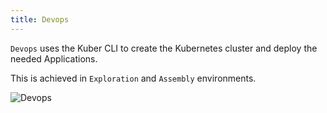 ```yaml
---
title: Devops
---
```


`Devops` uses the Kuber CLI to create the Kubernetes cluster and deploy the needed Applications.

This is achieved in `Exploration` and `Assembly` environments.

![Devops](/images/personas/devops.svg "Devops")
